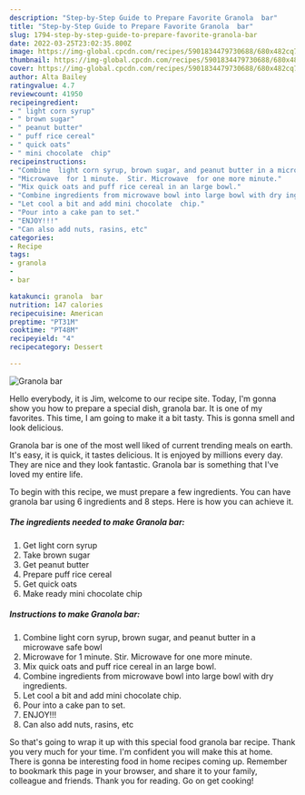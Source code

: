 ```yaml
---
description: "Step-by-Step Guide to Prepare Favorite Granola  bar"
title: "Step-by-Step Guide to Prepare Favorite Granola  bar"
slug: 1794-step-by-step-guide-to-prepare-favorite-granola-bar
date: 2022-03-25T23:02:35.800Z
image: https://img-global.cpcdn.com/recipes/5901834479730688/680x482cq70/granola-bar-recipe-main-photo.jpg
thumbnail: https://img-global.cpcdn.com/recipes/5901834479730688/680x482cq70/granola-bar-recipe-main-photo.jpg
cover: https://img-global.cpcdn.com/recipes/5901834479730688/680x482cq70/granola-bar-recipe-main-photo.jpg
author: Alta Bailey
ratingvalue: 4.7
reviewcount: 41950
recipeingredient:
- " light corn syrup"
- " brown sugar"
- " peanut butter"
- " puff rice cereal"
- " quick oats"
- " mini chocolate  chip"
recipeinstructions:
- "Combine  light corn syrup, brown sugar, and peanut butter in a microwave safe bowl"
- "Microwave  for 1 minute.  Stir. Microwave  for one more minute."
- "Mix quick oats and puff rice cereal in an large bowl."
- "Combine ingredients from microwave bowl into large bowl with dry ingredients."
- "Let cool a bit and add mini chocolate  chip."
- "Pour into a cake pan to set."
- "ENJOY!!!"
- "Can also add nuts, rasins, etc"
categories:
- Recipe
tags:
- granola
- 
- bar

katakunci: granola  bar 
nutrition: 147 calories
recipecuisine: American
preptime: "PT31M"
cooktime: "PT48M"
recipeyield: "4"
recipecategory: Dessert

---
```



![Granola  bar](https://img-global.cpcdn.com/recipes/5901834479730688/680x482cq70/granola-bar-recipe-main-photo.jpg)

Hello everybody, it is Jim, welcome to our recipe site. Today, I'm gonna show you how to prepare a special dish, granola  bar. It is one of my favorites. This time, I am going to make it a bit tasty. This is gonna smell and look delicious.



Granola  bar is one of the most well liked of current trending meals on earth. It's easy, it is quick, it tastes delicious. It is enjoyed by millions every day. They are nice and they look fantastic. Granola  bar is something that I've loved my entire life.


To begin with this recipe, we must prepare a few ingredients. You can have granola  bar using 6 ingredients and 8 steps. Here is how you can achieve it.

<!--inarticleads1-->

##### The ingredients needed to make Granola  bar:

1. Get  light corn syrup
1. Take  brown sugar
1. Get  peanut butter
1. Prepare  puff rice cereal
1. Get  quick oats
1. Make ready  mini chocolate  chip




<!--inarticleads2-->

##### Instructions to make Granola  bar:

1. Combine  light corn syrup, brown sugar, and peanut butter in a microwave safe bowl
1. Microwave  for 1 minute.  Stir. Microwave  for one more minute.
1. Mix quick oats and puff rice cereal in an large bowl.
1. Combine ingredients from microwave bowl into large bowl with dry ingredients.
1. Let cool a bit and add mini chocolate  chip.
1. Pour into a cake pan to set.
1. ENJOY!!!
1. Can also add nuts, rasins, etc




So that's going to wrap it up with this special food granola  bar recipe. Thank you very much for your time. I'm confident you will make this at home. There is gonna be interesting food in home recipes coming up. Remember to bookmark this page in your browser, and share it to your family, colleague and friends. Thank you for reading. Go on get cooking!
